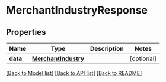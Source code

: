 # MerchantIndustryResponse

## Properties
Name | Type | Description | Notes
------------ | ------------- | ------------- | -------------
**data** | [**MerchantIndustry**](MerchantIndustry.md) |  | [optional] 

[[Back to Model list]](../README.md#documentation-for-models) [[Back to API list]](../README.md#documentation-for-api-endpoints) [[Back to README]](../README.md)


